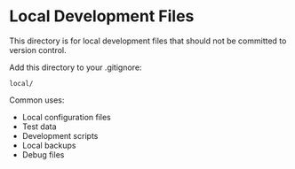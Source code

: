 # Local Development Files

This directory is for local development files that should not be committed to version control.

Add this directory to your .gitignore:
```
local/
```

Common uses:
- Local configuration files
- Test data
- Development scripts
- Local backups
- Debug files